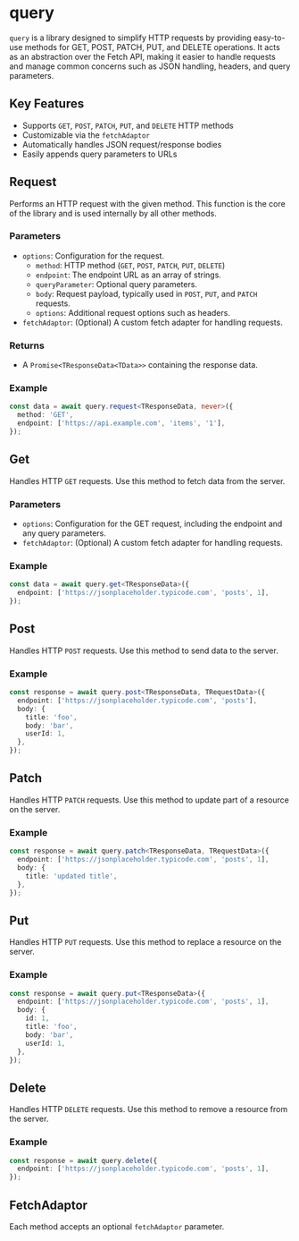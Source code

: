 # query

`query` is a library designed to simplify HTTP requests by providing easy-to-use methods for GET, POST, PATCH, PUT, and DELETE operations. It acts as an abstraction over the Fetch API, making it easier to handle requests and manage common concerns such as JSON handling, headers, and query parameters.

## Key Features

- Supports `GET`, `POST`, `PATCH`, `PUT`, and `DELETE` HTTP methods
- Customizable via the `fetchAdaptor`
- Automatically handles JSON request/response bodies
- Easily appends query parameters to URLs

## Request

Performs an HTTP request with the given method. This function is the core of the library and is used internally by all other methods.

### Parameters

- `options`: Configuration for the request.
  - `method`: HTTP method (`GET`, `POST`, `PATCH`, `PUT`, `DELETE`)
  - `endpoint`: The endpoint URL as an array of strings.
  - `queryParameter`: Optional query parameters.
  - `body`: Request payload, typically used in `POST`, `PUT`, and `PATCH` requests.
  - `options`: Additional request options such as headers.
- `fetchAdaptor`: (Optional) A custom fetch adapter for handling requests.

### Returns

- A `Promise<TResponseData<TData>>` containing the response data.

### Example

```ts
const data = await query.request<TResponseData, never>({
  method: 'GET',
  endpoint: ['https://api.example.com', 'items', '1'],
});
```

## Get

Handles HTTP `GET` requests. Use this method to fetch data from the server.

### Parameters

- `options`: Configuration for the GET request, including the endpoint and any query parameters.
- `fetchAdaptor`: (Optional) A custom fetch adapter for handling requests.

### Example

```ts
const data = await query.get<TResponseData>({
  endpoint: ['https://jsonplaceholder.typicode.com', 'posts', 1],
});
```

## Post

Handles HTTP `POST` requests. Use this method to send data to the server.

### Example

```ts
const response = await query.post<TResponseData, TRequestData>({
  endpoint: ['https://jsonplaceholder.typicode.com', 'posts'],
  body: {
    title: 'foo',
    body: 'bar',
    userId: 1,
  },
});
```

## Patch

Handles HTTP `PATCH` requests. Use this method to update part of a resource on the server.

### Example

```ts
const response = await query.patch<TResponseData, TRequestData>({
  endpoint: ['https://jsonplaceholder.typicode.com', 'posts', 1],
  body: {
    title: 'updated title',
  },
});
```

## Put

Handles HTTP `PUT` requests. Use this method to replace a resource on the server.

### Example

```ts
const response = await query.put<TResponseData>({
  endpoint: ['https://jsonplaceholder.typicode.com', 'posts', 1],
  body: {
    id: 1,
    title: 'foo',
    body: 'bar',
    userId: 1,
  },
});
```

## Delete

Handles HTTP `DELETE` requests. Use this method to remove a resource from the server.

### Example

```ts
const response = await query.delete({
  endpoint: ['https://jsonplaceholder.typicode.com', 'posts', 1],
});
```

## FetchAdaptor

Each method accepts an optional `fetchAdaptor` parameter.
